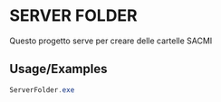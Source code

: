 # SERVER FOLDER

Questo progetto serve per creare delle cartelle SACMI


## Usage/Examples

```powershell
ServerFolder.exe
```